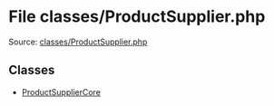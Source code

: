 File classes/ProductSupplier.php
=========

Source: [classes/ProductSupplier.php](https://github.com/PrestaShop/PrestaShop/blob/1.6.0.4/classes/ProductSupplier.php)


Classes
-------

* [ProductSupplierCore](class.ProductSupplierCore.md)

